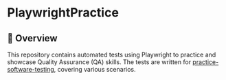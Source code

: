 # PlaywrightPractice

## 📝 Overview

This repository contains automated tests using Playwright to practice and showcase Quality Assurance (QA) skills. The tests are written for [practice-software-testing](https://github.com/testsmith-io/practice-software-testing), covering various scenarios.